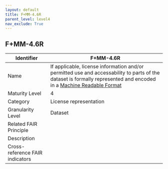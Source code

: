 ```yaml
---
layout: default
title: F+MM-4.6R
parent_level: level4
nav_exclude: True
---
```


## F+MM-4.6R

| Identifier | F+MM-4.6R |
| --------- | -----------|
| Name | If applicable, license information and/or permitted use and accessability to parts of the dataset is formally represented and encoded in a [Machine Readable Format](https://fairplus.github.io/Data-Maturity/docs/Glossary/#machine-readable-format) |
| Maturity Level | 4 |
| Category | License representation |
| Granularity Level | Dataset |
| Related FAIR Principle | |
| Description | |
| Cross-reference FAIR indicators | |
